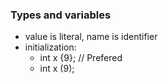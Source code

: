 ### Types and variables
  - value is literal, name is identifier
  - initialization: 
    - int x {9};  // Prefered
    - int x (9); 
  
